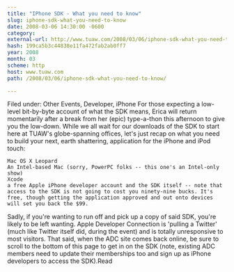 ```yaml
---
title: "IPhone SDK - What you need to know"
slug: iphone-sdk-what-you-need-to-know
date: 2008-03-06 14:30:00 -0600
category: 
external-url: http://www.tuaw.com/2008/03/06/iphone-sdk-what-you-need-to-know/
hash: 199ca5b3c44838e11fa472fab2ab0ff7
year: 2008
month: 03
scheme: http
host: www.tuaw.com
path: /2008/03/06/iphone-sdk-what-you-need-to-know/

---
```


Filed under: Other Events, Developer, iPhone
For those expecting a low-level bit-by-byte account of what the SDK means, Erica will return momentarily after a break from her (epic) type-a-thon this afternoon to give you the low-down. While we all wait for our downloads of the SDK to start here at TUAW's globe-spanning offices, let's just recap on what you need to build your next, earth shattering, application for the iPhone and iPod touch:

    Mac OS X Leopard
    An Intel-based Mac (sorry, PowerPC folks -- this one's an Intel-only show)
    Xcode
    a free Apple iPhone developer account and the SDK itself -- note that access to the SDK is not going to cost you ninety-nine bucks. It's free, though getting the application approved and out onto devices will set you back the $99.

Sadly, if you're wanting to run off and pick up a copy of said SDK, you're likely to be left wanting. Apple Developer Connection is 'pulling a Twitter' (much like Twitter itself did, during the event) and is totally unresponsive to most visitors. That said, when the ADC site comes back online, be sure to scroll to the bottom of this page to get in on the SDK (note, existing ADC members need to update their memberships too and sign up as iPhone developers to access the SDK).Read
